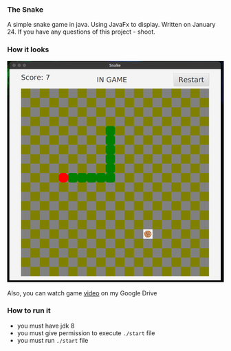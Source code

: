 ### The Snake

A simple snake game in java.
Using JavaFx to display.  Written on January 24.
If you have any questions of this project - shoot. 

### How it looks
<img src="pictures/snake-v1.png" alt="photo">

Also, you can watch game
<a href="https://drive.google.com/file/d/1nojIAAmxxn4FVLQNRoqLYzyRiB_gofzb/view?usp=sharing" target="_blank">video</a> on my Google Drive

### How to run it
* you must have jdk 8
* you must give permission to execute `./start` file
* you must run `./start` file